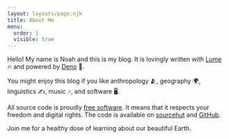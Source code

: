 ```yaml
---
layout: layouts/page.njk
title: About Me
menu:
  order: 1
  visible: true
---
```


Hello! My name is Noah and this is my blog. It is lovingly written with
<a href="https://lume.land" target="_blank">Lume</a> 🔥 and powered by
<a href="https://deno.land" target="_blank">Deno</a> 🦕.

You might enjoy this blog if you like anthropology 🫂, geography 🌍, linguistics
✍️, music 🎶, and software 🖥️.

All source code is proudly
<a href="https://en.wikipedia.org/wiki/Free_software_movement">free
software</a>. It means that it respects your freedom and digital rights. The
code is available on
<a href="https://git.sr.ht/~naltun/altun.cc" target="_blank">sourcehut</a> and
<a href="https://github.com/naltun/altun.cc" target="_blank">GitHub</a>.

Join me for a healthy dose of learning about our beautiful Earth.
